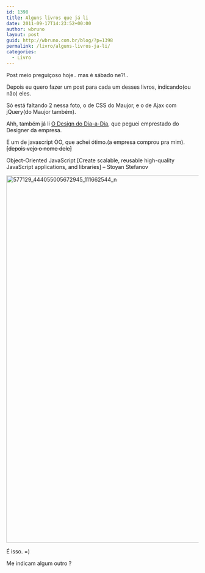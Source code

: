 ```yaml
---
id: 1398
title: Alguns livros que já li
date: 2011-09-17T14:23:52+00:00
author: wbruno
layout: post
guid: http://wbruno.com.br/blog/?p=1398
permalink: /livro/alguns-livros-ja-li/
categories:
  - Livro
---
```

Post meio preguiçoso hoje.. mas é sábado ne?!..

Depois eu quero fazer um post para cada um desses livros, indicando(ou não) eles.

<!--more-->



Só está faltando 2 nessa foto, o de CSS do Maujor, e o de Ajax com jQuery(do Maujor também).

Ahh, também já li [O Design do Dia-a-Dia](https://wbruno.com.br/livro/sobre-livro-o-design-dia-a-dia/), que peguei emprestado do Designer da empresa.

E um de javascript OO, que achei ótimo.(a empresa comprou pra mim). <del datetime="2011-09-27T12:21:03+00:00">[depois vejo o nome dele]</del>

Object-Oriented JavaScript [Create scalable, reusable high-quality JavaScript applications, and libraries] – Stoyan Stefanov

[<img src="/wp-content/uploads/2011/09/577129_444055005672945_111662544_n.jpg" alt="577129_444055005672945_111662544_n" width="720" height="960" class="aligncenter size-full wp-image-2987" srcset="/wp-content/uploads/2011/09/577129_444055005672945_111662544_n.jpg 720w, /wp-content/uploads/2011/09/577129_444055005672945_111662544_n-225x300.jpg 225w" sizes="(max-width: 720px) 100vw, 720px" />](/wp-content/uploads/2011/09/577129_444055005672945_111662544_n.jpg)

É isso. =)

Me indicam algum outro ?
